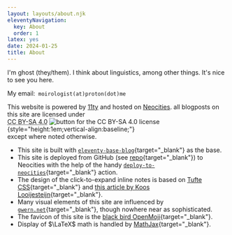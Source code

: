 ```yaml
---
layout: layouts/about.njk
eleventyNavigation:
  key: About
  order: 1
latex: yes
date: 2024-01-25
title: About
---
```


I'm ghost (they/them). I think about linguistics, among other things. It's nice to see you here.

My email:` moirologist(at)proton(dot)me`

This website is powered by <a href="https://www.11ty.dev" target="_blank">11ty</a> and hosted on <a href="https://neocities.org" target="_blank">Neocities</a>. all blogposts on this site are licensed under <a href="http://creativecommons.org/licenses/by-sa/4.0/" target="_blank" style="display:inline-block; text-decoration:none;"><span style="text-decoration: underline dotted;">CC BY-SA 4.0</span><span>&nbsp;</span>![button for the CC BY-SA 4.0 license](/img/button/by-sa-88x31.png){style="height:1em;vertical-align:baseline;"}</a> except where noted otherwise.
* This site is built with [`eleventy-base-blog`](https://github.com/11ty/eleventy-base-blog){target="_blank"} as the base.
* This site is deployed from GitHub (see [repo](https://github.com/ghostologaster/neocities-11ty-site){target="_blank"}) to Neocities with the help of the handy [`deploy-to-neocities`](https://github.com/bcomnes/deploy-to-neocities){target="_blank"} action.
* The design of the click-to-expand inline notes is based on [Tufte CSS](https://edwardtufte.github.io/tufte-css){target="_blank"} and [this article by Koos Looijesteijn](https://www.kooslooijesteijn.net/blog/sidenotes-without-js){target="_blank"}.
* Many visual elements of this site are influenced by [`gwern.net`](https://gwern.net){target="_blank"}, though nowhere near as sophisticated.
* The favicon of this site is the [black bird OpenMoji](https://openmoji.org/library/emoji-1F426-200D-2B1B/){target="_blank"}.
* Display of $\LaTeX$ math is handled by [MathJax](https://www.mathjax.org/){target="_blank"}.

